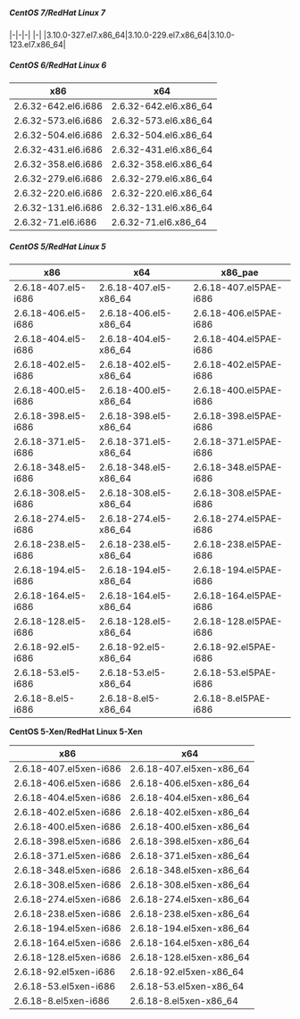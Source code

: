 ##### CentOS 7/RedHat Linux 7
|-|-|-|
|-|
|3.10.0-327.el7.x86_64|3.10.0-229.el7.x86_64|3.10.0-123.el7.x86_64|
##### CentOS 6/RedHat Linux 6
|x86|x64|
|-|-|
|2.6.32-642.el6.i686|2.6.32-642.el6.x86_64|
|2.6.32-573.el6.i686|2.6.32-573.el6.x86_64|
|2.6.32-504.el6.i686|2.6.32-504.el6.x86_64|
|2.6.32-431.el6.i686|2.6.32-431.el6.x86_64|
|2.6.32-358.el6.i686|2.6.32-358.el6.x86_64|
|2.6.32-279.el6.i686|2.6.32-279.el6.x86_64|
|2.6.32-220.el6.i686|2.6.32-220.el6.x86_64|
|2.6.32-131.el6.i686|2.6.32-131.el6.x86_64|
|2.6.32-71.el6.i686|2.6.32-71.el6.x86_64|
##### CentOS 5/RedHat Linux 5
|x86|x64|x86_pae|
|-|-|-|
|2.6.18-407.el5-i686|2.6.18-407.el5-x86_64|2.6.18-407.el5PAE-i686|
|2.6.18-406.el5-i686|2.6.18-406.el5-x86_64|2.6.18-406.el5PAE-i686|
|2.6.18-404.el5-i686|2.6.18-404.el5-x86_64|2.6.18-404.el5PAE-i686|
|2.6.18-402.el5-i686|2.6.18-402.el5-x86_64|2.6.18-402.el5PAE-i686|
|2.6.18-400.el5-i686|2.6.18-400.el5-x86_64|2.6.18-400.el5PAE-i686|
|2.6.18-398.el5-i686|2.6.18-398.el5-x86_64|2.6.18-398.el5PAE-i686|
|2.6.18-371.el5-i686|2.6.18-371.el5-x86_64|2.6.18-371.el5PAE-i686|
|2.6.18-348.el5-i686|2.6.18-348.el5-x86_64|2.6.18-348.el5PAE-i686|
|2.6.18-308.el5-i686|2.6.18-308.el5-x86_64|2.6.18-308.el5PAE-i686|
|2.6.18-274.el5-i686|2.6.18-274.el5-x86_64|2.6.18-274.el5PAE-i686|
|2.6.18-238.el5-i686|2.6.18-238.el5-x86_64|2.6.18-238.el5PAE-i686|
|2.6.18-194.el5-i686|2.6.18-194.el5-x86_64|2.6.18-194.el5PAE-i686|
|2.6.18-164.el5-i686|2.6.18-164.el5-x86_64|2.6.18-164.el5PAE-i686|
|2.6.18-128.el5-i686|2.6.18-128.el5-x86_64|2.6.18-128.el5PAE-i686|
|2.6.18-92.el5-i686|2.6.18-92.el5-x86_64|2.6.18-92.el5PAE-i686|
|2.6.18-53.el5-i686|2.6.18-53.el5-x86_64|2.6.18-53.el5PAE-i686|
|2.6.18-8.el5-i686|2.6.18-8.el5-x86_64|2.6.18-8.el5PAE-i686|

**CentOS 5-Xen/RedHat Linux 5-Xen**

|x86|x64|
|-|-|
|2.6.18-407.el5xen-i686|2.6.18-407.el5xen-x86_64|
|2.6.18-406.el5xen-i686|2.6.18-406.el5xen-x86_64|
|2.6.18-404.el5xen-i686|2.6.18-404.el5xen-x86_64|
|2.6.18-402.el5xen-i686|2.6.18-402.el5xen-x86_64|
|2.6.18-400.el5xen-i686|2.6.18-400.el5xen-x86_64|
|2.6.18-398.el5xen-i686|2.6.18-398.el5xen-x86_64|
|2.6.18-371.el5xen-i686|2.6.18-371.el5xen-x86_64|
|2.6.18-348.el5xen-i686|2.6.18-348.el5xen-x86_64|
|2.6.18-308.el5xen-i686|2.6.18-308.el5xen-x86_64|
|2.6.18-274.el5xen-i686|2.6.18-274.el5xen-x86_64|
|2.6.18-238.el5xen-i686|2.6.18-238.el5xen-x86_64|
|2.6.18-194.el5xen-i686|2.6.18-194.el5xen-x86_64|
|2.6.18-164.el5xen-i686|2.6.18-164.el5xen-x86_64|
|2.6.18-128.el5xen-i686|2.6.18-128.el5xen-x86_64|
|2.6.18-92.el5xen-i686|2.6.18-92.el5xen-x86_64|
|2.6.18-53.el5xen-i686|2.6.18-53.el5xen-x86_64|
|2.6.18-8.el5xen-i686|2.6.18-8.el5xen-x86_64|